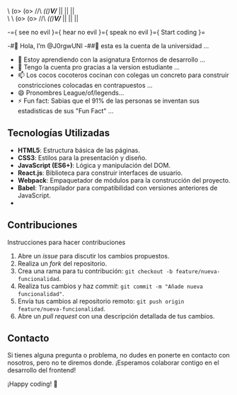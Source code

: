 
         
 \\      (o>
 (o>     //\ 
_(()_____V_/_____
 ||      ||
         ||   
         \\
 \\      (o>
 (o>     //\ 
_(()_____V_/_____
 ||      ||
         ||

-={ see no evil }={ hear no evil }={ speak no evil }={ Start coding }=

-#👋 Hola, I’m @J0rgwUNI
-##👀 esta es la cuenta de la universidad ...
- 🌱 Estoy aprendiendo con la asignatura Entornos de desarrollo ...
- 💞️ Tengo la cuenta pro gracias a la version estudiante ...
- 📫 Los cocos cocoteros cocinan con colegas un concreto para construir constricciones colocadas en contrapuestos ...
- 😄 Pronombres League/of/legends...
- ⚡ Fun fact: Sabias que el 91% de las personas se inventan sus estadisticas de sus "Fun Fact" ...

<!---
J0rgwUNI/J0rgwUNI is a ✨ special ✨ repository because its `README.md` (this file) appears on your GitHub profile.
You can click the Preview link to take a look at your changes.
--->

## Tecnologías Utilizadas

- **HTML5**: Estructura básica de las páginas.
- **CSS3**: Estilos para la presentación y diseño.
- **JavaScript (ES6+)**: Lógica y manipulación del DOM.
- **React.js**: Biblioteca para construir interfaces de usuario.
- **Webpack**: Empaquetador de módulos para la construcción del proyecto.
- **Babel**: Transpilador para compatibilidad con versiones anteriores de JavaScript.
- 
## Contribuciones
Instrucciones para hacer contribuciones

1. Abre un *issue* para discutir los cambios propuestos.
2. Realiza un *fork* del repositorio.
3. Crea una rama para tu contribución: `git checkout -b feature/nueva-funcionalidad`.
4. Realiza tus cambios y haz *commit*: `git commit -m "Añade nueva funcionalidad"`.
5. Envía tus cambios al repositorio remoto: `git push origin feature/nueva-funcionalidad`.
6. Abre un *pull request* con una descripción detallada de tus cambios.

## Contacto

Si tienes alguna pregunta o problema, no dudes en ponerte en contacto con nosotros, pero no te diremos donde. ¡Esperamos colaborar contigo en el desarrollo del frontend!

¡Happy coding! 🚀
